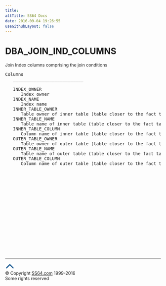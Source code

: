 ```yaml
---
title:
altTitle: SS64 Docs
date: 2016-09-04 19:26:55
useGithubLayout: false
---
```

<!-- #BeginLibraryItem "/Library/head_orad.lbi" --><!-- #EndLibraryItem --><h1>DBA_JOIN_IND_COLUMNS </h1><p> Join Index columns comprising the join conditions </p> 
 
<pre>Columns
   ___________________________
 
   INDEX_OWNER
      Index owner
   INDEX_NAME
      Index name
   INNER_TABLE_OWNER
      Table owner of inner table (table closer to the fact table)
   INNER_TABLE_NAME
      Table name of inner table (table closer to the fact table)
   INNER_TABLE_COLUMN
      Column name of inner table (table closer to the fact table)
   OUTER_TABLE_OWNER
      Table owner of outer table (table closer to the fact table)
   OUTER_TABLE_NAME
      Table name of outer table (table closer to the fact table)
   OUTER_TABLE_COLUMN
      Column name of outer table (table closer to the fact table)

</pre><!-- #BeginLibraryItem "/Library/foot_orad.lbi" --><p>
<!-- oracle-footer -->
<ins class="adsbygoogle" style="display:inline-block;width:300px;height:250px" data-ad-client="ca-pub-6140977852749469" data-ad-slot="4275490898"></ins>
<script>
(adsbygoogle = window.adsbygoogle || []).push({});
</script></p>
<hr>
<div id="bl" class="footer"><a href="DBA_JOIN_IND_COLUMNS.html#"><img src="../images/top.png" width="30" height="22" alt="Back to the Top"></a></div>
<div id="br" class="footer, tagline">© Copyright <a href="http://ss64.com/">SS64.com</a> 1999-2016<br>
Some rights reserved</div>
<!-- #EndLibraryItem -->

